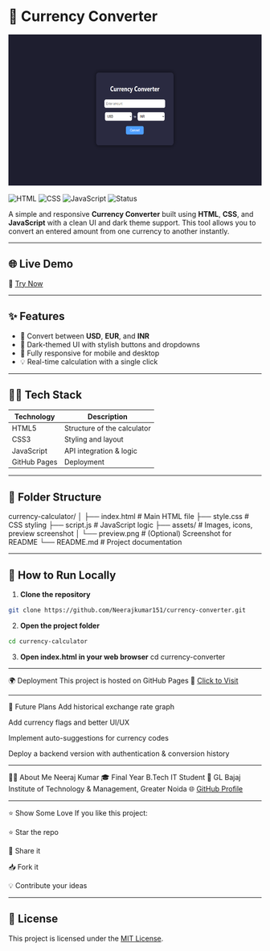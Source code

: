# 💱 Currency Converter

<p align="center">
  <img src="calculator.PNG" alt="Description" width="700" height="300"/>
</p>

![HTML](https://img.shields.io/badge/HTML5-E34F26?logo=html5&logoColor=white)
![CSS](https://img.shields.io/badge/CSS3-1572B6?logo=css3&logoColor=white)
![JavaScript](https://img.shields.io/badge/JavaScript-F7DF1E?logo=javascript&logoColor=black)
![Status](https://img.shields.io/badge/Project-Completed-brightgreen)

A simple and responsive **Currency Converter** built using **HTML**, **CSS**, and **JavaScript** with a clean UI and dark theme support. This tool allows you to convert an entered amount from one currency to another instantly.

---

## 🌐 Live Demo

🔗 <a href="https://neerajkumar151.github.io/currency-calculator/">Try Now<a/>

---

## ✨ Features

- 🔢 Convert between **USD**, **EUR**, and **INR**
- 🌙 Dark-themed UI with stylish buttons and dropdowns
- 📱 Fully responsive for mobile and desktop
- 💡 Real-time calculation with a single click

---


## 🧑‍💻 Tech Stack

| Technology   | Description                  |
|--------------|------------------------------|
| HTML5        | Structure of the calculator  |
| CSS3         | Styling and layout           |
| JavaScript   | API integration & logic      |
| GitHub Pages | Deployment                   |

---

## 📂 Folder Structure

currency-calculator/
│
├── index.html # Main HTML file
├── style.css # CSS styling
├── script.js # JavaScript logic
├── assets/ # Images, icons, preview screenshot
│ └── preview.png # (Optional) Screenshot for README
└── README.md # Project documentation

---

## 🚀 How to Run Locally

1. **Clone the repository**  
```bash
git clone https://github.com/Neerajkumar151/currency-converter.git
```
2. **Open the project folder**
```bash
cd currency-calculator
```
3. **Open index.html in your web browser**
cd currency-converter

---

🌍 Deployment
This project is hosted on GitHub Pages
🔗 [Click to Visit](https://neerajkumar151.github.io/currency-calculator/)

---

🔮 Future Plans
Add historical exchange rate graph

Add currency flags and better UI/UX

Implement auto-suggestions for currency codes

Deploy a backend version with authentication & conversion history

---

🙋‍♂️ About Me
Neeraj Kumar
🎓 Final Year B.Tech IT Student
🏫 GL Bajaj Institute of Technology & Management, Greater Noida
🌐 [GitHub Profile](https://github.com/Neerajkumar151)

---

⭐ Show Some Love
If you like this project:

⭐ Star the repo

📌 Share it

📥 Fork it

💡 Contribute your ideas

---

## 📄 License

This project is licensed under the [MIT License](https://opensource.org/licenses/MIT).

